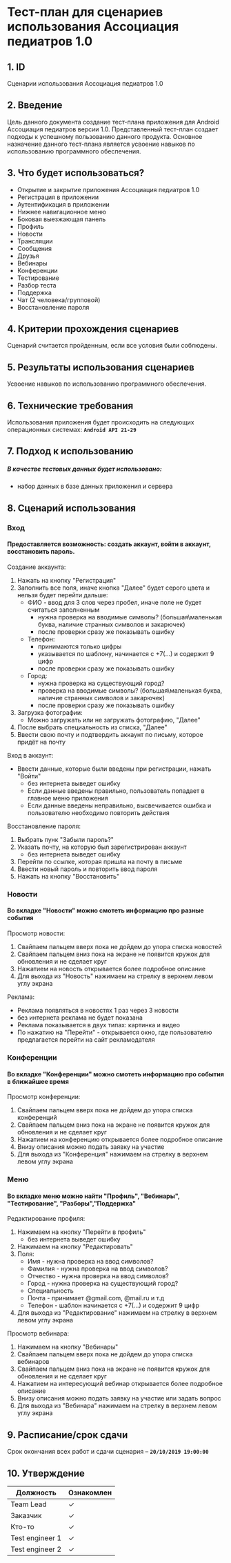 # Тест-план для сценариев использования Ассоциация педиатров 1.0

## 1. ID
Сценарии использования Ассоциация педиатров 1.0

## 2. Введение
Цель данного документа создание тест-плана приложения для Android Ассоциация педиатров версии 1.0. 
Представленный тест-план создает подходы к успешному пользованию данного продукта. 
Основное назначение данного тест-плана является усвоение навыков по использованию программного обеспечения. 

## 3. Что будет использоваться?
* Открытие и закрытие приложения Ассоциация педиатров 1.0
* Регистрация в приложении
* Аутентификация в приложении
* Нижнее навигационное меню
* Боковая выезжающая панель
* Профиль
* Новости
* Трансляции
* Сообщения
* Друзья
* Вебинары
* Конференции
* Тестирование
* Разбор теста
* Поддержка
* Чат (2 человека/групповой)
* Восстановление пароля

## 4. Критерии прохождения сценариев
Сценарий считается пройденным, если все условия были соблюдены.

## 5. Результаты использования сценариев
Усвоение навыков по использованию программного обеспечения. 

## 6. Технические требования
Использования приложения будет происходить на следующих операционных системах: **`Android API 21-29`**

## 7. Подход к использованию
##### В качестве тестовых данных будет использовано:
* набор данных в базе данных приложения и сервера

## 8. Сценарий использования
### Вход
#### Предоставляется возможность: создать аккаунт, войти в аккаунт, восстановить пароль. 
Создание аккаунта:
1. Нажать на кнопку "Регистрация"
2. Заполнить все поля, иначе кнопка "Далее" будет серого цвета и нельзя будет перейти дальше: 
   - ФИО - ввод для 3 слов через пробел, иначе поле не будет считаться заполненным
     * нужна проверка на вводимые символы? (большая\маленькая буква, наличие странных символов и закарючек)
     * после проверки сразу же показывать ошибку
   - Телефон:
      * принимаются только цифры
      * указывается по шаблону, начинается с +7(...) и содержит 9 цифр
      * после проверки сразу же показывать ошибку
   - Город:
     * нужна проверка на существующий город?
     * проверка на вводимые символы? (большая\маленькая буква, наличие странных символов и закарючек)
     * после проверки сразу же показывать ошибку
3. Загрузка фотографии:
   - Можно загружать или не загружать фотографию, "Далее"
4. После выбрать специальность из списка, "Далее"
5. Ввести свою почту и подтвердить аккаунт по письму, которое придёт на почту

Вход в аккаунт:
- Ввести данные, которые были введены при регистрации, нажать "Войти"
   * без интернета выведет ошибку
   * Если данные введены правильно, пользователь попадает в главное меню приложения
   * Если данные введены неправильно, высвечивается ошибка и пользователю необходимо повторить действия

Восстановление пароля:
1. Выбрать пунк "Забыли пароль?"
2. Указать почту, на которую был зарегистрирован аккаунт
   * без интернета выведет ошибку
3. Перейти по ссылке, которая пришла на почту в письме
4. Ввести новый пароль и повторить ввод пароля
5. Нажать на кнопку "Восстановить"

### Новости
#### Во вкладке "Новости" можно смотеть информацию про разные события 
Просмотр новости:
1. Свайпаем пальцем вверх пока не дойдем до упора списка новостей
2. Свайпаем пальцем вниз пока на экране не появится кружок для обновления и не сделает круг
3. Нажатием на новость открывается более подробное описание
4. Для выхода из "Новость" нажимаем на стрелку в верхнем левом углу экрана

Реклама:
* Реклама появляться в новостях 1 раз через 3 новости
* без интернета реклама не будет показана
* Реклама показывается в двух типах: картинка и видео
* По нажатию на "Перейти" - открывается окно, где пользователю предлагается перейти на сайт рекламодателя

### Конференции
#### Во вкладке "Конференции" можно смотеть информацию про события в ближайшее время
Просмотр конференции:
1. Свайпаем пальцем вверх пока не дойдем до упора списка конференций
2. Свайпаем пальцем вниз пока на экране не появится кружок для обновления и не сделает круг
3. Нажатием на конференцию открывается более подробное описание
4. Внизу описания можно подать заявку на участие
5. Для выхода из "Конференция" нажимаем на стрелку в верхнем левом углу экрана

### Меню
#### Во вкладке меню можно найти "Профиль", "Вебинары", "Тестирование", "Разборы","Поддержка"
Редактирование профиля:
1. Нажимаем на кнопку "Перейти в профиль"
   * без интернета выведет ошибку
2. Нажимаем на кнопку "Редактировать"
3. Поля:
   * Имя - нужна проверка на ввод символов?
   * Фамилия - нужна проверка на ввод символов?
   * Отчество - нужна проверка на ввод символов?
   * Город - нужна проверка на существующий город?
   * Специальность
   * Почта - принимает @gmail.com, @mail.ru и т.д
   * Телефон - шаблон начинается с +7(...) и содержит 9 цифр
4. Для выхода из "Редактирование" нажимаем на стрелку в верхнем левом углу экрана

Просмотр вебинара:
1. Нажимаем на кнопку "Вебинары"
2. Свайпаем пальцем вверх пока не дойдем до упора списка вебинаров
3. Свайпаем пальцем вниз пока на экране не появится кружок для обновления и не сделает круг
4. Нажатием на интересующий вебинар открывается более подробное описание
5. Внизу описания можно подать заявку на участие или задать вопрос
6. Для выхода из "Вебинара" нажимаем на стрелку в верхнем левом углу экрана 

## 9. Расписание/срок сдачи
Срок окончания всех работ и сдачи сценария – **`20/10/2019 19:00:00`**

## 10. Утверждение
Должность       |Ознакомлен
----------------|----------|
Team Lead	    |✓         |
Заказчик        |✓         |
Кто-то          |✓         |	
Test engineer 1 |✓         |	
Test engineer 2 |✓         |	
